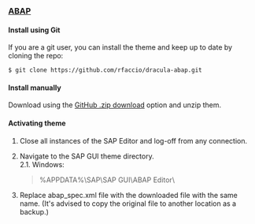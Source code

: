 ### [ABAP](https://developers.sap.com/topics/abap-platform.html)

#### Install using Git

If you are a git user, you can install the theme and keep up to date by cloning the repo:

    $ git clone https://github.com/rfaccio/dracula-abap.git

#### Install manually

Download using the [GitHub .zip download](https://github.com/rfaccio/dracula-abap/archive/master.zip) option and unzip them.

#### Activating theme

1. Close all instances of the SAP Editor and log-off from any connection.
2. Navigate to the SAP GUI theme directory.  
2.1. Windows:  

	> %APPDATA%\SAP\SAP GUI\ABAP Editor\

3. Replace abap_spec.xml file with the downloaded file with the same name.
(It's advised to copy the original file to another location as a backup.)